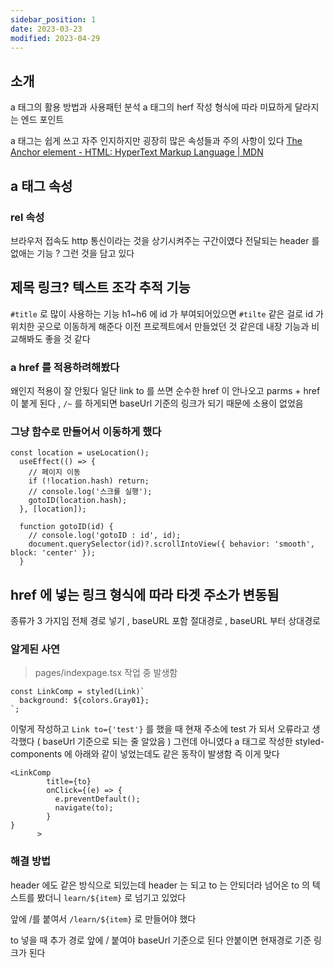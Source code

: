 ```yaml
---
sidebar_position: 1
date: 2023-03-23
modified: 2023-04-29
---
```


## 소개

a 태그의 활용 방법과 사용패턴 분석
a 태그의 herf 작성 형식에 따라 미묘하게 달라지는 엔드 포인트

a 태그는 쉽게 쓰고 자주 인지하지만 굉장히 많은 속성들과 주의 사항이 있다
[The Anchor element - HTML: HyperText Markup Language | MDN](https://developer.mozilla.org/en-US/docs/Web/HTML/Element/a)

## a 태그 속성

### rel 속성

브라우저 접속도 http 통신이라는 것을 상기시켜주는 구간이였다
전달되는 header 를 없애는 기능 ? 그런 것을 담고 있다

## 제목 링크? 텍스트 조각 추적 기능

`#title` 로 많이 사용하는 기능
h1~h6 에 id 가 부여되어있으면 `#tilte` 같은 걸로 id 가 위치한 곳으로 이동하게 해준다
이전 프로젝트에서 만들었던 것 같은데 내장 기능과 비교해봐도 좋을 것 같다

### a href 를 적용하려해봤다

왜인지 적용이 잘 안됬다
일단 link to 를 쓰면 순수한 href 이 안나오고 parms + href 이 붙게 된다 , `/~` 를 하게되면 baseUrl 기준의 링크가 되기 때문에 소용이 없었음

### 그냥 함수로 만들어서 이동하게 했다

```
const location = useLocation();
  useEffect(() => {
    // 페이지 이동
    if (!location.hash) return;
    // console.log('스크롤 실행');
    gotoID(location.hash);
  }, [location]);

  function gotoID(id) {
    // console.log('gotoID : id', id);
    document.querySelector(id)?.scrollIntoView({ behavior: 'smooth', block: 'center' });
  }
```

## href 에 넣는 링크 형식에 따라 타겟 주소가 변동됨

종류가 3 가지임
전체 경로 넣기 , baseURL 포함 절대경로 , baseURL 부터 상대경로

### 알게된 사연

> pages/indexpage.tsx 작업 중 발생함

```tsx
const LinkComp = styled(Link)`
  background: ${colors.Gray01};
`;
```

이렇게 작성하고
`Link to={'test'}` 를 했을 때 현재 주소에 test 가 되서 오류라고 생각했다 ( baseUrl 기준으로 되는 줄 알았음 )
그런데 아니였다
a 태그로 작성한 styled-components 에 아래와 같이 넣었는데도 같은 동작이 발생함
즉 이게 맞다

```tsx
<LinkComp
        title={to}
        onClick={(e) => {
          e.preventDefault();
          navigate(to);
        }
}
      >
```

### 해결 방법

header 에도 같은 방식으로 되있는데
header 는 되고 to 는 안되더라
넘어온 to 의 텍스트를 봤더니
`learn/${item}` 로 넘기고 있었다

앞에 /를 붙여서 `/learn/${item}` 로 만들어야 했다

to 넣을 때 추가 경로 앞에 / 붙여야 baseUrl 기준으로 된다
안붙이면 현재경로 기준 링크가 된다
